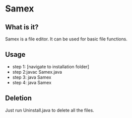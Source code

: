 # Samex
## What is it?
Samex is a file editor. It can be used for basic file functions.
## Usage
 * step 1: [navigate to installation folder]
 * step 2:javac Samex.java
 * step 3: java Samex
 * step 4: java Samex
## Deletion
Just run Uninstall.java to delete all the files. 


